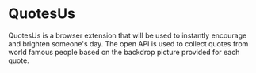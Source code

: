 # QuotesUs
QuotesUs is a browser extension that will be used to instantly encourage and brighten someone's day. The open API is used to collect quotes from world famous people based on the backdrop picture provided for each quote.
